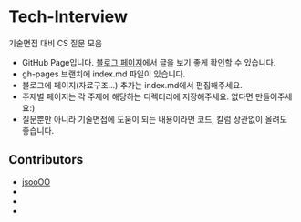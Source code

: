 # Tech-Interview
기술면접 대비 CS 질문 모음

- GitHub Page입니다. [블로그 페이지](https://kjsu0209.github.io/Tech-Interview/)에서 글을 보기 좋게 확인할 수 있습니다.
- gh-pages 브랜치에 index.md 파일이 있습니다.
- 블로그에 페이지(자료구조...) 추가는 index.md에서 편집해주세요.
- 주제별 페이지는 각 주제에 해당하는 디렉터리에 저장해주세요. 없다면 만들어주세요:)
- 질문뿐만 아니라 기술면접에 도움이 되는 내용이라면 코드, 칼럼 상관없이 올려도 좋습니다.

## Contributors
- [jsooOO](https://github.com/kjsu0209)
-
-
-
